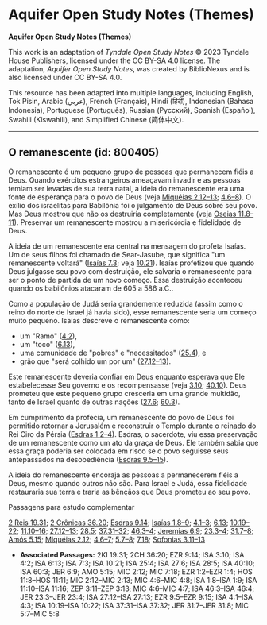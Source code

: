 # Aquifer Open Study Notes (Themes)

**Aquifer Open Study Notes (Themes)**

This work is an adaptation of *Tyndale Open Study Notes* © 2023 Tyndale House Publishers, licensed under the CC BY\-SA 4\.0 license. The adaptation, *Aquifer Open Study Notes*, was created by BiblioNexus and is also licensed under CC BY\-SA 4\.0\.

This resource has been adapted into multiple languages, including English, Tok Pisin, Arabic (عربي), French (Français), Hindi (हिंदी), Indonesian (Bahasa Indonesia), Portuguese (Português), Russian (Русский), Spanish (Español), Swahili (Kiswahili), and Simplified Chinese (简体中文).



--------------------------------

## O remanescente (id: 800405)

O remanescente é um pequeno grupo de pessoas que permanecem fiéis a Deus. Quando exércitos estrangeiros ameaçavam invadir e as pessoas temiam ser levadas de sua terra natal, a ideia do remanescente era uma fonte de esperança para o povo de Deus (veja [Miquéias 2\.12–13](https://ref.ly/Mic2:12-Mic2:13); [4\.6–8](https://ref.ly/Mic4:6-Mic4:8)). O exílio dos israelitas para Babilônia foi o julgamento de Deus sobre seu povo. Mas Deus mostrou que não os destruiria completamente (veja [Oseias 11\.8–11](https://ref.ly/Hos11:8-Hos11:11)). Preservar um remanescente mostrou a misericórdia e fidelidade de Deus.

A ideia de um remanescente era central na mensagem do profeta Isaías. Um de seus filhos foi chamado de Sear\-Jasube, que significa "um remanescente voltará" ([Isaías 7\.3](https://ref.ly/Isa7:3); veja [10\.21](https://ref.ly/Isa10:21)). Isaías profetizou que quando Deus julgasse seu povo com destruição, ele salvaria o remanescente para ser o ponto de partida de um novo começo. Essa destruição aconteceu quando os babilônios atacaram de 605 a 586 a.C..

Como a população de Judá seria grandemente reduzida (assim como o reino do norte de Israel já havia sido), esse remanescente seria um começo muito pequeno. Isaías descreve o remanescente como:

* um "Ramo" ([4\.2](https://ref.ly/Isa4:2)),
* um "toco" ([6\.13](https://ref.ly/Isa6:13)),
* uma comunidade de "pobres" e "necessitados" ([25\.4](https://ref.ly/Isa25:4)), e
* grão que "será colhido um por um" ([27\.12–13](https://ref.ly/Isa27:12-Isa27:13)).

Este remanescente deveria confiar em Deus enquanto esperava que Ele estabelecesse Seu governo e os recompensasse (veja [3\.10](https://ref.ly/Isa3:10); [40\.10](https://ref.ly/Isa40:10)). Deus prometeu que este pequeno grupo cresceria em uma grande multidão, tanto de Israel quanto de outras nações ([27\.6](https://ref.ly/Isa27:6); [60\.3](https://ref.ly/Isa60:3)).

Em cumprimento da profecia, um remanescente do povo de Deus foi permitido retornar a Jerusalém e reconstruir o Templo durante o reinado do Rei Ciro da Pérsia ([Esdras 1\.2–4](https://ref.ly/Ezra1:2-Ezra1:4)). Esdras, o sacerdote, viu essa preservação de um remanescente como um ato da graça de Deus. Ele também sabia que essa graça poderia ser colocada em risco se o povo seguisse seus antepassados na desobediência ([Esdras 9\.5–15](https://ref.ly/Ezra9:5-Ezra9:15)).

A ideia do remanescente encoraja as pessoas a permanecerem fiéis a Deus, mesmo quando outros não são. Para Israel e Judá, essa fidelidade restauraria sua terra e traria as bênçãos que Deus prometeu ao seu povo.

Passagens para estudo complementar

[2 Reis 19\.31](https://ref.ly/2Kgs19:31); [2 Crônicas 36\.20](https://ref.ly/2Chr36:20); [Esdras 9\.14](https://ref.ly/Ezra9:14); [Isaías 1\.8–9](https://ref.ly/Isa1:8-Isa1:9); [4\.1–3](https://ref.ly/Isa4:1-Isa4:3); [6\.13](https://ref.ly/Isa6:13); [10\.19–22](https://ref.ly/Isa10:19-Isa10:22); [11\.10–16](https://ref.ly/Isa11:10-Isa11:16); [27\.12–13](https://ref.ly/Isa27:12-Isa27:13); [28\.5](https://ref.ly/Isa28:5); [37\.31–32](https://ref.ly/Isa37:31-Isa37:32); [46\.3–4](https://ref.ly/Isa46:3-Isa46:4); [Jeremias 6\.9](https://ref.ly/Jer6:9); [23\.3–4](https://ref.ly/Jer23:3-Jer23:4); [31\.7–8](https://ref.ly/Jer31:7-Jer31:8); [Amós 5\.15](https://ref.ly/Amos5:15); [Miquéias 2\.12](https://ref.ly/Mic2:12); [4\.6–7](https://ref.ly/Mic4:6-Mic4:7); [5\.7–8](https://ref.ly/Mic5:7-Mic5:8); [7\.18](https://ref.ly/Mic7:18); [Sofonias 3\.11–13](https://ref.ly/Zeph3:11-Zeph3:13)

* **Associated Passages:** 2KI 19:31; 2CH 36:20; EZR 9:14; ISA 3:10; ISA 4:2; ISA 6:13; ISA 7:3; ISA 10:21; ISA 25:4; ISA 27:6; ISA 28:5; ISA 40:10; ISA 60:3; JER 6:9; AMO 5:15; MIC 2:12; MIC 7:18; EZR 1:2–EZR 1:4; HOS 11:8–HOS 11:11; MIC 2:12–MIC 2:13; MIC 4:6–MIC 4:8; ISA 1:8–ISA 1:9; ISA 11:10–ISA 11:16; ZEP 3:11–ZEP 3:13; MIC 4:6–MIC 4:7; ISA 46:3–ISA 46:4; JER 23:3–JER 23:4; ISA 27:12–ISA 27:13; EZR 9:5–EZR 9:15; ISA 4:1–ISA 4:3; ISA 10:19–ISA 10:22; ISA 37:31–ISA 37:32; JER 31:7–JER 31:8; MIC 5:7–MIC 5:8

